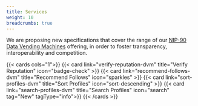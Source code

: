 ```yaml
---
title: Services
weight: 10
breadcrumbs: true
---
```


We are proposing new specifications that cover the range of our [NIP-90 Data Vending Machines](https://github.com/nostr-protocol/nips/blob/master/90.md) offering, in order to foster transparency, interoperability and competition.

<div class="hx-mt-6"></div>

{{< cards cols="1">}}
    {{< card link="verify-reputation-dvm" title="Verify Reputation" icon="badge-check" >}}
    {{< card link="recommend-follows-dvm" title="Recommend Follows" icon="sparkles" >}}
    {{< card link="sort-profiles-dvm" title="Sort Profiles" icon="sort-descending" >}}
    {{< card link="search-profiles-dvm" title="Search Profiles" icon="search" tag="New" tagType="info">}}
{{< /cards >}}
